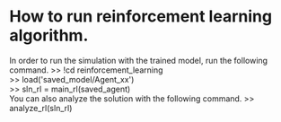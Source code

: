 # How to run reinforcement learning algorithm.
In order to run the simulation with the trained model, run the following command.
\>\> !cd reinforcement_learning  
\>\> load('saved_model/Agent_xx')   
\>\> sln_rl = main_rl(saved_agent)  
You can also analyze the solution with the following command.
\>\> analyze_rl(sln_rl)  